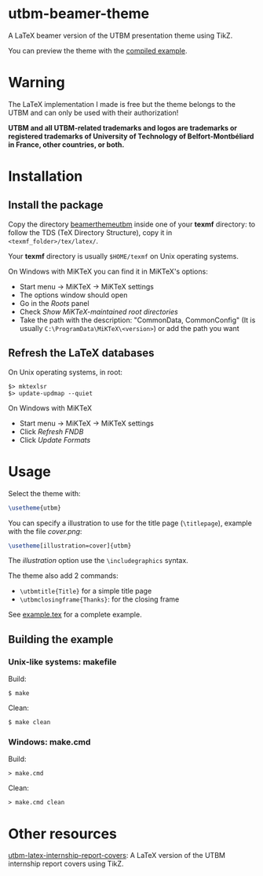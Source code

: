 # utbm-beamer-theme

A LaTeX beamer version of the UTBM presentation theme using TikZ.

You can preview the theme with the [compiled example](example.pdf).

# Warning

The LaTeX implementation I made is free but the theme belongs to the UTBM and can only be used with their authorization!

**UTBM and all UTBM-related trademarks and logos are trademarks or registered trademarks of University of Technology of Belfort-Montbéliard in France, other countries, or both.**

# Installation

## Install the package

Copy the directory [beamerthemeutbm](beamerthemeutbm) inside one of your **texmf** directory: to follow the TDS (TeX Directory Structure), copy it in ``<texmf_folder>/tex/latex/``.

Your **texmf** directory is usually ``$HOME/texmf`` on Unix operating systems.

On Windows with MiKTeX you can find it in MiKTeX's options:
- Start menu -> MiKTeX -> MiKTeX settings
- The options window should open
- Go in the *Roots* panel
- Check *Show MiKTeX-maintained root directories*
- Take the path with the description: "CommonData, CommonConfig" (It is usually ``C:\ProgramData\MiKTeX\<version>``) or add the path you want

## Refresh the LaTeX databases

On Unix operating systems, in root:
```
$> mktexlsr
$> update-updmap --quiet
```

On Windows with MiKTeX
- Start menu -> MiKTeX -> MiKTeX settings
- Click *Refresh FNDB*
- Click *Update Formats*

# Usage

Select the theme with:
```latex
\usetheme{utbm}
```
You can specify a illustration to use for the title page (``\titlepage``), example with the file *cover.png*:
```latex
\usetheme[illustration=cover]{utbm}
```
The *illustration* option use the ``\includegraphics`` syntax.

The theme also add 2 commands:
- ``\utbmtitle{Title}`` for a simple title page
- ``\utbmclosingframe{Thanks}``: for the closing frame

See [example.tex](example.tex) for a complete example.

## Building the example

### Unix-like systems: makefile
Build:
```
$ make
```
Clean:
```
$ make clean
```
### Windows: make.cmd
Build:
```
> make.cmd
```
Clean:
```
> make.cmd clean
```

# Other resources

[utbm-latex-internship-report-covers](https://github.com/pinam45/utbm-latex-internship-report-covers): A LaTeX version of the UTBM internship report covers using TikZ.
